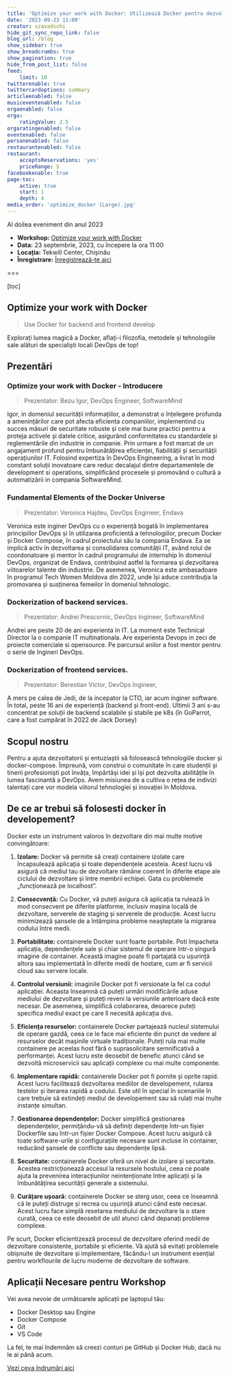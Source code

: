 ```yaml
---
title: 'Optimize your work with Docker: Utilizează Docker pentru dezvoltarea de backend și a frontend'
date: '2023-09-23 11:00'
creator: szavadschi
hide_git_sync_repo_link: false
blog_url: /blog
show_sidebar: true
show_breadcrumbs: true
show_pagination: true
hide_from_post_list: false
feed:
    limit: 10
twitterenable: true
twittercardoptions: summary
articleenabled: false
musiceventenabled: false
orgaenabled: false
orga:
    ratingValue: 2.5
orgaratingenabled: false
eventenabled: false
personenabled: false
restaurantenabled: false
restaurant:
    acceptsReservations: 'yes'
    priceRange: $
facebookenable: true
page-toc:
    active: true
    start: 1
    depth: 4
media_order: 'optimize_docker (Large).jpg'
---
```


Al doilea eveniment din anul 2023

- **Workshop:** [Optimize your work with Docker](https://tekwill.md/course/optimize-work-with-docker/)
- **Data:** 23 septembrie, 2023, cu începere la ora 11:00
- **Locația:** Tekwill Center, Chișinău
- **Înregistrare:** [Înregistrează-te aici](https://tekwill.typeform.com/to/RnaIQU2e)

===

[toc]

## Optimize your work with Docker
> Use Docker for backend and frontend develop

Explorați lumea magică a Docker, aflați-i filozofia, metodele și tehnologiile sale alături de specialiști locali DevOps de top!

## Prezentări

### Optimize your work with Docker - Introducere

> Prezentator: Bezu Igor, DevOps Engineer, SoftwareMind

Igor, in domeniul securității informațiilor, a demonstrat o înțelegere profunda a amenințărilor care pot afecta eficienta companiilor, implementind cu succes măsuri de securitate robuste și cele mai bune practici pentru a proteja activele și datele critice, asigurând conformitatea cu standardele și reglementările din industrie in companie.
Prin urmare a fost marcat de un angajament profund pentru îmbunătățirea eficienței, fiabilității și securității operațiunilor IT. Folosind expertiza în DevOps Engineering, a livrat în mod constant soluții inovatoare care reduc decalajul dintre departamentele de development si operations, simplificând procesele și promovând o cultură a automatizării in compania SoftwareMind.

### Fundamental Elements of the Docker Universe 
> Prezentator: Veronica Hajdeu, DevOps Engineer, Endava

Veronica este inginer DevOps cu o experiență bogată în implementarea principiilor DevOps și în utilizarea proficientă a tehnologiilor, precum Docker și Docker Compose, în cadrul proiectului său la compania Endava.
Ea se implică activ în dezvoltarea și consolidarea comunității IT, având rolul de coordonatoare și mentor în cadrul programului de internship în domeniul DevOps, organizat de Endava, contribuind astfel la formarea și dezvoltarea viitoarelor talente din industrie. De asemenea, Veronica este ambasadoare în programul Tech Women Moldova din 2022, unde își aduce contribuția la promovarea și susținerea femeilor în domeniul tehnologic.

### Dockerization of backend services. 
> Prezentator: Andrei Prescornic, DevOps Ingineer, SoftwareMind

Andrei are peste 20 de ani experienta in IT. La moment este Technical Director la o companie IT multinationala. Are experienta Devops in zeci de proiecte comerciale si opensource. Pe parcursul anilor a fost mentor pentru o serie de Ingineri DevOps.

### Dockerization of frontend services. 
> Prezentator: Berestian Victor, DevOps Ingineer, 

A mers pe calea de Jedi, de la incepator la CTO, iar acum inginer software. În total, peste 16 ani de experiență (backend și front-end). Ultimii 3 ani s-au concentrat pe soluții de backend scalabile și stabile pe k8s (în GoParrot, care a fost cumpărat în 2022 de Jack Dorsey)

## Scopul nostru

Pentru a ajuta dezvoltatorii și entuziaștii să folosească tehnologiile docker și docker-compose. Împreună, vom construi o comunitate în care studenții și tinerii profesioniști pot învăța, împărtăși idei și își pot dezvolta abilitățile în lumea fascinantă a DevOps. Avem misiunea de a cultiva o rețea de indivizi talentați care vor modela viitorul tehnologiei și inovației în Moldova.

## De ce ar trebui să folosesti docker în developement?

Docker este un instrument valoros în dezvoltare din mai multe motive convingătoare:

1. **Izolare:** Docker vă permite să creați containere izolate care încapsulează aplicația  și toate dependențele acesteia. Acest lucru vă asigură că mediul tau de dezvoltare rămâne coerent în diferite etape ale ciclului de dezvoltare și între membrii echipei. Gata cu problemele „funcționează pe localhost”.

2. **Consecvență:** Cu Docker, vă puteți asigura că aplicația ta rulează în mod consecvent pe diferite platforme, inclusiv mașina locală de dezvoltare, serverele de staging și serverele de producție. Acest lucru minimizează șansele de a întâmpina probleme neașteptate la migrarea codului între medii.

3. **Portabilitate:** containerele Docker sunt foarte portabile. Poti împacheta aplicația, dependențele sale și chiar sistemul de operare  într-o singură imagine de container. Această imagine poate fi partajată cu ușurință altora sau implementată în diferite medii de hostare, cum ar fi servicii cloud sau servere locale.

4. **Controlul versiunii:** imaginile Docker pot fi versionate la fel ca codul aplicației. Aceasta înseamnă că puteți urmări modificările aduse mediului de dezvoltare și puteți reveni la versiunile anterioare dacă este necesar. De asemenea, simplifică colaborarea, deoarece puteți specifica mediul exact pe care îl necesită aplicația dvs.

5. **Eficiența resurselor:** containerele Docker partajează nucleul sistemului de operare gazdă, ceea ce le face mai eficiente din punct de vedere al resurselor decât mașinile virtuale tradiționale. Puteți rula mai multe containere pe aceelas host fără o suprasolicitare semnificativă a performanței. Acest lucru este deosebit de benefic atunci când se dezvoltă microservicii sau aplicații complexe cu mai multe componente.

6. **Implementare rapidă:** containerele Docker pot fi pornite și oprite rapid. Acest lucru facilitează dezvoltarea mediilor de developement, rularea testelor și iterarea rapidă a codului. Este util în special în scenariile în care trebuie să extindeți mediul de developement sau să rulați mai multe instanțe simultan.

7. **Gestionarea dependențelor:** Docker simplifică gestionarea dependențelor, permițându-vă să definiți dependențe într-un fișier Dockerfile sau într-un fișier Docker Compose. Acest lucru asigură că toate software-urile și configurațiile necesare sunt incluse în container, reducând șansele de conflicte sau dependențe lipsă.

8. **Securitate:** containerele Docker oferă un nivel de izolare și securitate. Acestea restricționează accesul la resursele hostului, ceea ce poate ajuta la prevenirea interacțiunilor neintenționate între aplicații și la îmbunătățirea securității generale a sistemului.

9. **Curățare ușoară:** containerele Docker se sterg usor, ceea ce înseamnă că le puteți distruge și recrea cu ușurință atunci când este necesar. Acest lucru face simplă resetarea mediului de dezvoltare la o stare curată, ceea ce este deosebit de util atunci când depanați probleme complexe.

Pe scurt, Docker eficientizează procesul de dezvoltare oferind medii de dezvoltare consistente, portabile și eficiente. Vă ajută să evitați problemele obișnuite de dezvoltare și implementare, făcându-l un instrument esențial pentru workflourile de lucru moderne de dezvoltare de software.

## Aplicații Necesare pentru Workshop

Vei avea nevoie de următoarele aplicații pe laptopul tău:

* Docker Desktop sau Engine
* Docker Compose
* Git
* VS Code

La fel, te mai îndemnăm să creezi conturi pe GitHub și Docker Hub, dacă nu le ai până acum.

[Vezi ceva îndrumări aici](../../howto/aplicatii-necesare-pentru-workshop)
